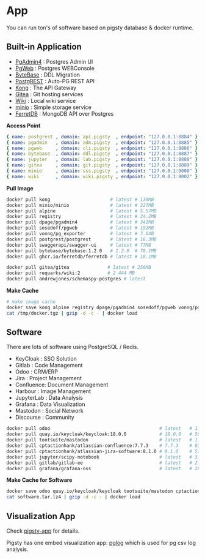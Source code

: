 # App

You can run ton's of software based on pigsty database & docker runtime.


## Built-in Application

* [PgAdmin4](pgadmin/) : Postgres Admin UI
* [PgWeb](pgweb/) : Postgres WEBConsole
* [ByteBase](bytebase/) : DDL Migration
* [PostgREST](postgrest/) : Auto-PG REST API
* [Kong](kong/) : The API Gateway
* [Gitea](gitea/) : Git hosting services
* [Wiki](wiki/) : Local wiki service
* [minio](minio/) : Simple storage service
* [FerretDB](ferretdb/) : MongoDB API over Postgres


**Access Point**

```yaml
{ name: postgrest , domain: api.pigsty  , endpoint: "127.0.0.1:8884" }
{ name: pgadmin   , domain: adm.pigsty  , endpoint: "127.0.0.1:8885" }
{ name: pgweb     , domain: cli.pigsty  , endpoint: "127.0.0.1:8886" }
{ name: bytebase  , domain: ddl.pigsty  , endpoint: "127.0.0.1:8887" }
{ name: jupyter   , domain: lab.pigsty  , endpoint: "127.0.0.1:8888" }
{ name: gitea     , domain: git.pigsty  , endpoint: "127.0.0.1:8889" }
{ name: minio     , domain: sss.pigsty  , endpoint: "127.0.0.1:9000" }
{ name: wiki      , domain: wiki.pigsty , endpoint: "127.0.0.1:9002" }
```

**Pull Image**

```bash
docker pull kong                      # latest # 139MB
docker pull minio/minio               # latest # 227MB
docker pull alpine                    # latest # 5.57MB
docker pull registry                  # latest # 24.2MB
docker pull dpage/pgadmin4            # latest # 341MB
docker pull sosedoff/pgweb            # latest # 192MB
docker pull vonng/pg_exporter         # latest # 7.64B
docker pull postgrest/postgrest       # latest # 16.3MB
docker pull swaggerapi/swagger-ui     # latest # 77MB
docker pull bytebase/bytebase:1.2.0   # 1.2.0  # 78.1MB
docker pull ghcr.io/ferretdb/ferretdb # latest # 18.1MB

docker pull gitea/gitea              # latest # 256MB
docker pull requarks/wiki:2          # 2 444 MB
docker pull andrewjones/schemaspy-postgres # latest
```

**Make Cache**

```bash
# make image cache
docker save kong alpine registry dpage/pgadmin4 sosedoff/pgweb vonng/pg_exporter postgrest/postgrest minio/minio bytebase/bytebase:1.2.0 ghcr.io/ferretdb/ferretdb | gzip -9 -c > /tmp/docker.tgz
cat /tmp/docker.tgz | gzip -d -c - | docker load  
```


## Software

There are lots of software using PostgreSQL / Redis.

* KeyCloak : SSO Solution
* Gitlab : Code Management
* Odoo : CRM/ERP
* Jira : Project Management
* Confluence: Document Management
* Harbour : Image Management
* JupyterLab : Data Analysis
* Grafana : Data Visualization
* Mastodon : Social Network
* Discourse : Community

```bash
docker pull odoo                                        # latest   # 1.49GB
docker pull quay.io/keycloak/keycloak:18.0.0            # 18.0.0   # 562MB
docker pull tootsuite/mastodon                          # latest   # 1.76GB
docker pull cptactionhank/atlassian-confluence:7.7.3    # 7.7.3    # 835MB
docker pull cptactionhank/atlassian-jira-software:8.1.0 # 8.1.0    # 531MB
docker pull jupyter/scipy-notebook                      # latest   # 3.01GB
docker pull gitlab/gitlab-ee                            # latest   # 2.69GB
docker pull grafana/grafana-oss                         # latest   # 286MB
```

**Make Cache for Software**

```bash
docker save odoo quay.io/keycloak/keycloak tootsuite/mastodon cptactionhank/atlassian-confluence cptactionhank/atlassian-jira-software jupyter/scipy-notebook gitlab/gitlab-ee grafana/grafana-oss | gzip -c - > software.tar.lz4
cat software.tar.lz4 | gzip -d -c - | docker load  
```


## Visualization App

Check [pigsty-app](https://github.com/Vonng/pigsty-app) for details.

Pigsty has one embed visualization app: [pglog](http://demo.pigsty.cc/d/pglog-overview) which is used for pg csv log analysis.
